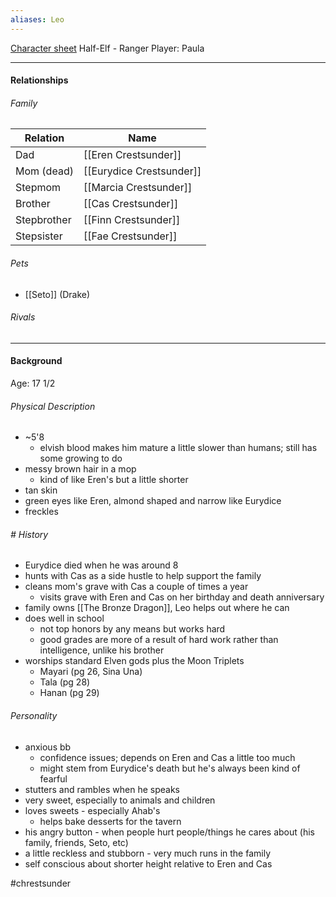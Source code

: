 ```yaml
---
aliases: Leo
---
```

[Character sheet](https://www.dndbeyond.com/profile/si0pa0/characters/54105450)
Half-Elf - Ranger
Player: Paula

---

#### Relationships
###### Family

Relation | Name
------------ | ------------
Dad | [[Eren Crestsunder]]
Mom (dead) | [[Eurydice Crestsunder]] 
Stepmom | [[Marcia Crestsunder]]
Brother | [[Cas Crestsunder]]
Stepbrother | [[Finn Crestsunder]]
Stepsister | [[Fae Crestsunder]]

###### Pets
- [[Seto]] (Drake)

###### Rivals

---

#### Background
Age: 17 1/2
###### Physical Description
- ~5'8
	- elvish blood makes him mature a little slower than humans; still has some growing to do
- messy brown hair in a mop
	- kind of like Eren's but a little shorter
- tan skin
- green eyes like Eren, almond shaped and narrow like Eurydice
- freckles

###### # History
- Eurydice died when he was around 8
- hunts with Cas as a side hustle to help support the family
- cleans mom's grave with Cas a couple of times a year
	- visits grave with Eren and Cas on her birthday and death anniversary
- family owns [[The Bronze Dragon]], Leo helps out where he can
- does well in school
	- not top honors by any means but works hard
	- good grades are more of a result of hard work rather than intelligence, unlike his brother
- worships standard Elven gods plus the Moon Triplets
	- Mayari (pg 26, Sina Una)
	- Tala (pg 28)
	- Hanan (pg 29)

###### Personality
- anxious bb
	- confidence issues; depends on Eren and Cas a little too much
	- might stem from Eurydice's death but he's always been kind of fearful
- stutters and rambles when he speaks
- very sweet, especially to animals and children
- loves sweets - especially Ahab's
	- helps bake desserts for the tavern
- his angry button - when people hurt people/things he cares about (his family, friends, Seto, etc)
- a little reckless and stubborn - very much runs in the family
- self conscious about shorter height relative to Eren and Cas

#chrestsunder